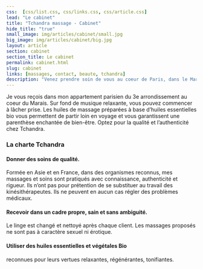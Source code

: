 ```yaml
---
css:  [css/list.css, css/links.css, css/article.css]
lead: "Le cabinet"
title: "Tchandra massage - Cabinet"
hide_title: "true"
small_image: img/articles/cabinet/small.jpg
big_image: img/articles/cabinet/big.jpg
layout: article
section: cabinet
section_title: Le cabinet
permalink: cabinet.html
slug: cabinet
links: [massages, contact, beaute, tchandra]
description: "Venez prendre soin de vous au coeur de Paris, dans le Marais."
---
```

Je vous reçois dans mon appartement
parisien du 3e arrondissement au coeur
du Marais.
Sur fond de musique relaxante, vous
pouvez commencer à lâcher prise.
Les huiles de massage préparées à base
d’huiles essentielles bio vous permettent
de partir loin en voyage et vous
garantissent une parenthèse enchantée
de bien-être.
Optez pour la qualité et l’authenticité chez
Tchandra.

<h3>La charte Tchandra</h3>

<h4>Donner des soins de qualité.</h4>
Formée en Asie et en France, dans des organismes
reconnus, mes massages et soins sont pratiqués avec
connaissance, authenticité et rigueur.
Ils n’ont pas pour prétention de se substituer au travail
des kinésithérapeutes. Ils ne peuvent en aucun cas régler
des problèmes médicaux.

<h4>Recevoir dans un cadre propre, sain et sans ambiguité.</h4>
Le linge est changé et nettoyé après chaque client.
Les massages proposés ne sont pas à caractère sexuel
ni érotique.

<h4>Utiliser des huiles essentielles et végétales Bio</h4>
reconnues pour leurs vertues relaxantes, régénérantes,
tonifiantes.
